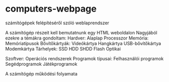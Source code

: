 # computers-webpage
számítógépek felépítéséről szóló weblaprendszer

A számítógép részeit kell bemutatnunk egy HTML weboldalon
Nagyjából ezekre a témákra gondoltam:
  Hardver:
    Alaplap
    Processzor
    Memória:
      Memóriatípusok
    Bővítőkártyák:
      Videókártya
      Hangkártya
      USB-bővítőkártya
      Modemkártya
    Tárhelyek:
      SSD
      HDD
      SHDD
      Flash
      Optikai
  
  Szoftver:
    Operációs rendszerek
    Programok típusai:
      Felhasználói programok
      Segédprogramok
      Játékprogramok

  A számítógép működési folyamata
